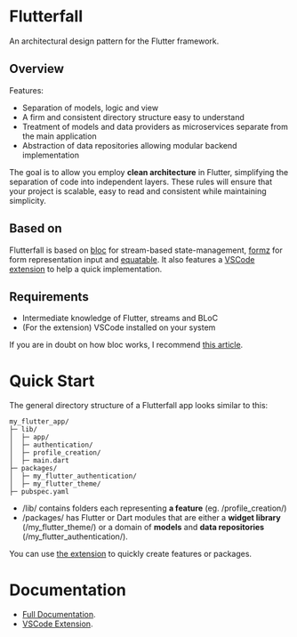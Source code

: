 # Flutterfall

An architectural design pattern for the Flutter framework.

## Overview

Features:
- Separation of models, logic and view
- A firm and consistent directory structure easy to understand
- Treatment of models and data providers as microservices separate from the main application
- Abstraction of data repositories allowing modular backend implementation

The goal is to allow you employ **clean architecture** in Flutter, simplifying the separation of code into independent layers. These rules will ensure that your project is scalable, easy to read and consistent while maintaining simplicity.

## Based on

Flutterfall is based on [bloc](https://pub.dev/packages/flutter_bloc) for stream-based state-management, [formz](https://pub.dev/packages/formz) for form representation input and [equatable](https://pub.dev/packages/equatable). It also features a [VSCode extension](https://github.com/nathanielxd/flutterfall/tree/master/extensions/vscode) to help a quick implementation.

## Requirements

- Intermediate knowledge of Flutter, streams and BLoC
- (For the extension) VSCode installed on your system

If you are in doubt on how bloc works, I recommend [this article](https://www.didierboelens.com/2018/08/reactive-programming-streams-bloc/).

# Quick Start

The general directory structure of a Flutterfall app looks similar to this:

```
my_flutter_app/
├─ lib/
│  ├─ app/
│  ├─ authentication/
│  ├─ profile_creation/
│  ├─ main.dart
├─ packages/
│  ├─ my_flutter_authentication/
│  ├─ my_flutter_theme/
├─ pubspec.yaml
```

* /lib/ contains folders each representing **a feature** (eg. /profile_creation/)
* /packages/ has Flutter or Dart modules that are either a **widget library** (/my_flutter_theme/) or a domain of **models** and **data repositories** (/my_flutter_authentication/).

You can use [the extension](https://github.com/nathanielxd/flutterfall/tree/master/extensions/vscode) to quickly create features or packages.

# Documentation

- [Full Documentation](https://github.com/nathanielxd/flutterfall/tree/master/docs/DOCS.md).
- [VSCode Extension](https://github.com/nathanielxd/flutterfall/tree/master/extensions/vscode).